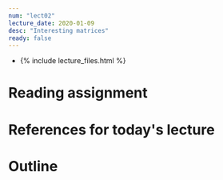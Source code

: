 ```yaml
---
num: "lect02"
lecture_date: 2020-01-09
desc: "Interesting matrices"
ready: false
---
```


* {% include lecture_files.html %}

# Reading assignment


# References for today's lecture


# Outline

